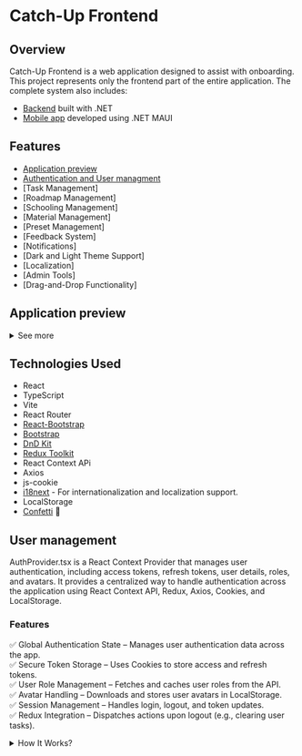 # Catch-Up Frontend

## Overview

Catch-Up Frontend is a web application designed to assist with onboarding. This project represents only the frontend part of the entire application.
The complete system also includes:

- [Backend](https://github.com/InterfectoremCubiculum/catch_up_Backend) built with .NET
- [Mobile app](https://github.com/InterfectoremCubiculum/catch_up_Mobile) developed using .NET MAUI
  

## Features
- [Application preview](#application-preview)
- [Authentication and User managment](#user-management)
- [Task Management]
- [Roadmap Management]
- [Schooling Management]
- [Material Management]
- [Preset Management]
- [Feedback System]
- [Notifications]
- [Dark and Light Theme Support]
- [Localization]
- [Admin Tools]
- [Drag-and-Drop Functionality]

## Application preview
<details>
<summary>See more</summary>
  
  ### Home (Admin Panel)
  <img src="https://github.com/user-attachments/assets/dab24a40-dc9f-4aa9-9eba-1cce05cadbef">

  ### Notifications
  #### View unread messages
  <img src="https://github.com/user-attachments/assets/4373ede2-3153-4fe8-b6c3-dceef743e5d1">\
  
  <img src="https://github.com/user-attachments/assets/8e6683e4-e82d-4baf-828e-30ed8c7db178">\
  
  #### Popup A WebSocket connection listens for new notifications from the backend.
  <img src="https://github.com/user-attachments/assets/8d2279a2-1238-4cfa-b012-8df1a44bda28">

  #### Notification component
  <img src="https://github.com/user-attachments/assets/68a201b4-b0e5-43b2-9a67-d089121aeb8a">

  ### Task Manager with drag and drop
  <img src="https://github.com/user-attachments/assets/8738c25f-6400-4e57-a0a3-210d3bc9f88d">

  ### Road Maps
  <img src="https://github.com/user-attachments/assets/49be814c-c59b-4997-8678-e5a45b2d6269">\
  <img src="https://github.com/user-attachments/assets/9ef307cc-ec2d-45d6-8b63-17d6aa367072">

  ### Setting
  <img src="https://github.com/user-attachments/assets/f86aa658-0822-4549-863a-ffdd2dcba03c">

  ### AI assistant
  <img src="https://github.com/user-attachments/assets/6eec3d3d-3a28-487d-9513-246b158097f1">

  ### Feedbacks (In some components you can send feedbacks)
  <img src="https://github.com/user-attachments/assets/df66c747-b36c-42ce-9815-f2c64c09d6a7">
  <img src="https://github.com/user-attachments/assets/3289e350-3780-47e4-91e5-1de559781b13">

  ### FAQ
  <img src="https://github.com/user-attachments/assets/240e12be-f977-45d7-8201-65ab9c6d744d">

  ### Material Management
  <img src="https://github.com/user-attachments/assets/fc527fd4-14f2-4783-8a91-4607df632cf2">\
  <img src="https://github.com/user-attachments/assets/1ec5a7db-6855-49ab-bd2d-098d5da6e46b">\
  <img src="https://github.com/user-attachments/assets/e4d1b23b-3253-423b-abda-cb84ede5050f">\
  <img src="https://github.com/user-attachments/assets/c84dd2d6-384b-4435-bf78-a9a83c2971ab">\
  <img src="https://github.com/user-attachments/assets/beaf05af-82d5-477b-b53c-78889a2e6ebb">\

</details>



## Technologies Used

- React
- TypeScript
- Vite
- React Router
- [React-Bootstrap](https://react-bootstrap.netlify.app/)
- [Bootstrap](https://getbootstrap.com/)
- [DnD Kit](https://dndkit.com/)
- [Redux Toolkit](https://redux-toolkit.js.org/)
- React Context APi
- Axios
- js-cookie
- [i18next](https://www.i18next.com/) - For internationalization and localization support.
- LocalStorage
- [Confetti](https://www.npmjs.com/package/react-confetti) 🎉

## User management
AuthProvider.tsx is a React Context Provider that manages user authentication, including access tokens, refresh tokens, user details, roles, and avatars. It provides a centralized way to handle authentication across the application using React Context API, Redux, Axios, Cookies, and LocalStorage.

### Features
✅ Global Authentication State – Manages user authentication data across the app.\
✅ Secure Token Storage – Uses Cookies to store access and refresh tokens.\
✅ User Role Management – Fetches and caches user roles from the API.\
✅ Avatar Handling – Downloads and stores user avatars in LocalStorage.\
✅ Session Management – Handles login, logout, and token updates.\
✅ Redux Integration – Dispatches actions upon logout (e.g., clearing user tasks).

<details>
<summary>How It Works?</summary>

#### Initializing Authentication State
On component mount, retrieves:
- accessToken & refreshToken from Cookies.
- user data from Cookies.
- avatar from LocalStorage.
```tsx
const [accessToken, setAccessToken_] = useState<string | null>(Cookies.get('accessToken') || null);
const [refreshToken, setRefreshToken_] = useState<string | null>(Cookies.get('refreshToken') || null);
const [user, setUser_] = useState<User | null>(() => {
    const storedUser = Cookies.get('user');
    return storedUser ? JSON.parse(storedUser) : null;
});
const [avatar, setAvatar] = useState<string | null>(loadStoredAvatar());
```
#### Managing Authentication Tokens
- Set Access Token: Stores token in Cookies when a user logs in.
- Set Refresh Token: Stores refresh token for session persistence.
- Remove Tokens on Logout: Deletes them from Cookies.
```tsx
    const setAccessToken = (newToken: string | null) => {
        setAccessToken_(newToken);
        if (newToken) {
            Cookies.set('accessToken', newToken, {
                path: '/',
                secure: true
            });
        } else {
            Cookies.remove('accessToken');
        }
    };
```
#### Managing User Data
- Saves user details in Cookies on login.
- Removes user data on logout.
- Fetches and stores user avatars using LocalStorage.
```tsx
   const setUser = (newUser: User | null) => {
        if (newUser) {
            const { ...userToStore } = newUser;
            Cookies.set('user', JSON.stringify(userToStore), {
                path: '/',
                secure: true
            });
            setUser_(userToStore);
            if (userToStore.avatarId) {
                fetchAndStoreAvatar(userToStore.avatarId);
            }
        } else {
            Cookies.remove('user');
            localStorage.removeItem('userAvatar');
            setAvatar(null);
            setUser_(null);
        }
    };
```
#### User Role Management
Fetches the user role from API and caches it to avoid redundant requests.
```tsx
  const getRole = async (userId: string): Promise<string> => {
        if (!userId) { throw new Error("Invalid userId");}
        try {
            const response = await axiosInstance.get(`User/GetRole/${userId}`);
            const role = response.data || "User";

            setRoleCache(role);
            return role;
        } catch (error) {  throw new Error("Failed to fetch user role");}
    };
```
#### Logout Functionality
- Clears all authentication-related data, including Redux state.
```tsx
const logout = () => {
    setAccessToken(null);
    setRefreshToken(null);
    setUser(null);
    setRoleCache("");
    localStorage.removeItem('userAvatar');
    dispatch(clearTasks());
};
```
#### Usage
Wrapping the App with AuthProvider
- Include AuthProvider in the root component (main.tsx) to provide authentication context across the app.
```tsx
<AuthProvider>
    <App />
</AuthProvider>
```
</details>
